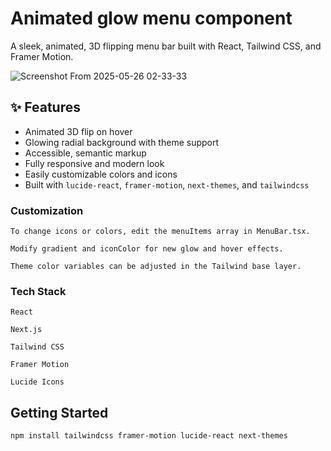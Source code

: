 # Animated glow menu component

A sleek, animated, 3D flipping menu bar built with React, Tailwind CSS, and Framer Motion.

![Screenshot From 2025-05-26 02-33-33](https://github.com/user-attachments/assets/e36d0af7-80db-4001-8020-cc12c44253aa)

## ✨ Features

- Animated 3D flip on hover
- Glowing radial background with theme support
- Accessible, semantic markup
- Fully responsive and modern look
- Easily customizable colors and icons
- Built with `lucide-react`, `framer-motion`, `next-themes`, and `tailwindcss`

### Customization

    To change icons or colors, edit the menuItems array in MenuBar.tsx.

    Modify gradient and iconColor for new glow and hover effects.

    Theme color variables can be adjusted in the Tailwind base layer.
    
### Tech Stack

    React

    Next.js

    Tailwind CSS

    Framer Motion

    Lucide Icons

## Getting Started
```bash
npm install tailwindcss framer-motion lucide-react next-themes
